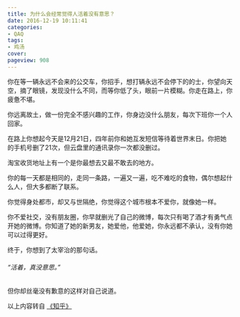 ```yaml
---
title: 为什么会经常觉得人活着没有意思？
date: 2016-12-19 10:11:41
categories:
- QAQ
tags:
- 鸡汤
cover: 
pageview: 908
---
```


你在等一辆永远不会来的公交车，你招手，想打辆永远不会停下的的士，你望向天空，摘了眼镜，发现没什么不同，而等你低了头，眼前一片模糊。你走在路上，你疲惫不堪。


你远离故土，做一份完全不感兴趣的工作，你身边没什么朋友，每次下班你一个人回家。


在路上你想起今天是12月21日，四年前你和她互发短信等待着世界末日。你把她的手机号删了21次，但云盘里的通讯录你一次都没删过。


淘宝收货地址上有一个是你最想去又最不敢去的地方。


你的每一天都是相同的，走同一条路，一遍又一遍，吃不难吃的食物，偶尔想起什么人，但大多都断了联系。


你觉得身处都市，却又与世隔绝，你觉得这个城市根本不爱你，就像她一样。


你不爱社交，没有朋友圈，你早就删光了自己的微博，每次只有喝了酒才有勇气点开她的微博。你知道了她的新男友，她爱他，他爱她，你永远都不承认，没有你她可以过得更好。


终于，你想到了太宰治的那句话。



###### “活着，真没意思。”



但你却丝毫没有歉意的这样对自己说道。


以上内容转自 [《知乎》](https://www.zhihu.com/question/45723074/answer/136980838?utm_medium=social&amp;utm_source=qq)



